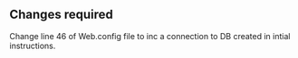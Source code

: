 ## Changes required

Change line 46 of Web.config file to inc a connection to DB created in intial instructions.